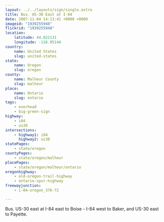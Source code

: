 ```yaml
---
layout: ../../layouts/sign/single.astro
title: Bus. US-30 East at I-84
date: 2007-11-04 14:13:41 +0000 +0000
imageid: "1939255948"
flickrid: "1939255948"
location:
    latitude: 44.022131
    longitude: -116.95144
country:
    name: United States
    slug: united-states
state:
    name: Oregon
    slug: oregon
county:
    name: Malheur County
    slug: malheur
place:
    name: Ontario
    slug: ontario
tags:
    - overhead
    - big-green-sign
highway:
    - i84
    - us30
intersections:
    - highway1: i84
      highway2: us30
statePages:
    - state/oregon
countyPages:
    - state/oregon/malheur
placePages:
    - state/oregon/malheur/ontario
oregonhighway:
    - old-oregon-trail-highway
    - ontario-spur-highway
freewayjunction:
    - i-84-oregon_376-72

---
```

Bus. US-30 east at I-84 east to Boise - I-84 west to Baker, and US-30 east to Payette.
